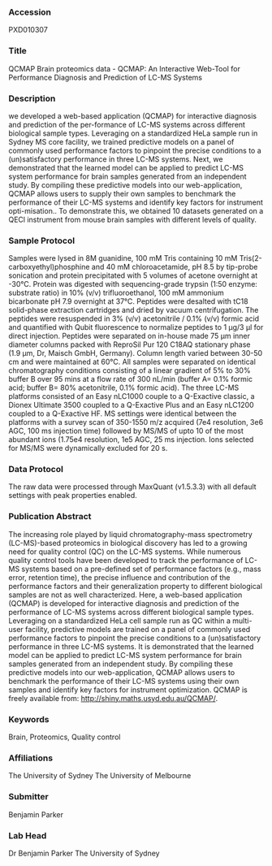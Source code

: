 ### Accession
PXD010307

### Title
QCMAP Brain proteomics data -  QCMAP: An Interactive Web-Tool for Performance Diagnosis and Prediction of LC-MS Systems

### Description
we developed a web-based application (QCMAP) for interactive diagnosis and prediction of the per-formance of LC-MS systems across different biological sample types. Leveraging on a standardized HeLa sample run in Sydney MS core facility, we trained predictive models on a panel of commonly used performance factors to pinpoint the precise conditions to a (un)satisfactory performance in three LC-MS systems. Next, we demonstrated that the learned model can be applied to predict LC-MS system performance for brain samples generated from an independent study. By compiling these predictive models into our web-application, QCMAP allows users to supply their own samples to benchmark the performance of their LC-MS systems and identify key factors for instrument opti-misation.. To demonstrate this, we obtained 10 datasets generated on a QECl instrument from mouse brain samples with different levels of quality.

### Sample Protocol
Samples were lysed in 8M guanidine, 100 mM Tris containing 10 mM Tris(2-carboxyethyl)phosphine and 40 mM chloroacetamide, pH 8.5 by tip-probe sonication and protein precipitated with 5 volumes of acetone overnight at -30°C. Protein was digested with sequencing-grade trypsin (1:50 enzyme: substrate ratio) in 10% (v/v) trifluoroethanol, 100 mM ammonium bicarbonate pH 7.9 overnight at 37°C. Peptides were desalted with tC18 solid-phase extraction cartridges and dried by vacuum centrifugation. The peptides were resuspended in 3% (v/v) acetonitrile / 0.1% (v/v) formic acid and quantified with Qubit fluorescence to normalize peptides to 1 µg/3 µl for direct injection. Peptides were separated on in-house made 75 μm inner diameter columns packed with ReproSil Pur 120 C18AQ stationary phase (1.9 μm, Dr, Maisch GmbH, Germany). Column length varied between 30-50 cm and were maintained at 60°C. All samples were separated on identical chromatography conditions consisting of a linear gradient of 5% to 30% buffer B over 95 mins at a flow rate of 300 nL/min (buffer A= 0.1% formic acid; buffer B= 80% acetonitrile, 0.1% formic acid). The three LC-MS platforms consisted of an Easy nLC1000 couple to a Q-Exactive classic, a Dionex Ultimate 3500 coupled to a Q-Exactive Plus and an Easy nLC1200 coupled to a Q-Exactive HF. MS settings were identical between the platforms with a survey scan of 350-1550 m/z acquired (7e4 resolution, 3e6 AGC, 100 ms injection time) followed by MS/MS of upto 10 of the most abundant ions (1.75e4 resolution, 1e5 AGC, 25 ms injection. Ions selected for MS/MS were dynamically excluded for 20 s.

### Data Protocol
The raw data were processed through MaxQuant (v1.5.3.3) with all default settings with peak properties enabled.

### Publication Abstract
The increasing role played by liquid chromatography-mass spectrometry (LC-MS)-based proteomics in biological discovery has led to a growing need for quality control (QC) on the LC-MS systems. While numerous quality control tools have been developed to track the performance of LC-MS systems based on a pre-defined set of performance factors (e.g., mass error, retention time), the precise influence and contribution of the performance factors and their generalization property to different biological samples are not as well characterized. Here, a web-based application (QCMAP) is developed for interactive diagnosis and prediction of the performance of LC-MS systems across different biological sample types. Leveraging on a standardized HeLa cell sample run as QC within a multi-user facility, predictive models are trained on a panel of commonly used performance factors to pinpoint the precise conditions to a (un)satisfactory performance in three LC-MS systems. It is demonstrated that the learned model can be applied to predict LC-MS system performance for brain samples generated from an independent study. By compiling these predictive models into our web-application, QCMAP allows users to benchmark the performance of their LC-MS systems using their own samples and identify key factors for instrument optimization. QCMAP is freely available from: http://shiny.maths.usyd.edu.au/QCMAP/.

### Keywords
Brain, Proteomics, Quality control

### Affiliations
The University of Sydney
The University of Melbourne

### Submitter
Benjamin Parker

### Lab Head
Dr Benjamin Parker
The University of Sydney


